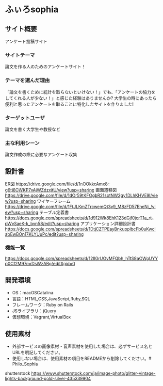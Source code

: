 # ふぃろsophia

## サイト概要
アンケート投稿サイト

### サイトテーマ
論文を作る人のためのアンケートサイト！

### テーマを選んだ理由
「論文を書くために統計を取らないといけない！」でも、「アンケートの協力をしてくれる人が少ない！」と感じた経験はありませんか?
大学生の時にあったら便利と思ったアンケートを取ることに特化したサイトを作りました!

### ターゲットユーザ
論文を書く大学生や教授など

### 主な利用シーン
論文作成の際に必要なアンケート収集

## 設計書
ER図
<https://drive.google.com/file/d/1nOOkkcAmx8-g6tj8OWKP7vAjWZdzxjtU/view?usp=sharing>
画面遷移図
<https://drive.google.com/file/d/1dOr59tKFOgbR21sotNW2gy1DLhKHVE9l/view?usp=sharing>
ワイヤーフレーム
<https://drive.google.com/file/d/1FtJLKmZTrcwemQt3v9_M8zFD57EheNi_/view?usp=sharing>
テーブル定義書
<https://docs.google.com/spreadsheets/d/1d912Wk8EhK123dGjf0jcrT1a_rt-pWvSaeK-k_bvn58/edit?usp=sharing>
アプリケーション詳細設計書
<https://docs.google.com/spreadsheets/d/1DtjCZTPEayBnkuppIbcFb0uKwclabEwBOn17KLYUuPc/edit?usp=sharing>

### 機能一覧
<https://docs.google.com/spreadsheets/d/12lIGrUOvMFQbh_hTtS8aOWgUYYp0Cf2M97mrDsWzABg/edit#gid=0>

## 開発環境
- OS：macOSCatalina
- 言語：HTML,CSS,JavaScript,Ruby,SQL
- フレームワーク：Ruby on Rails
- JSライブラリ：jQuery
- 仮想環境：Vagrant,VirtualBox

## 使用素材
- 外部サービスの画像素材・音声素材を使用した場合は、必ずサービス名とURLを明記してください。
- 使用しない場合は、使用素材の項目をREADMEから削除してください。# Philo_Sophia

shutterstock
<https://www.shutterstock.com/ja/image-photo/glitter-vintage-lights-background-gold-silver-435339904>
